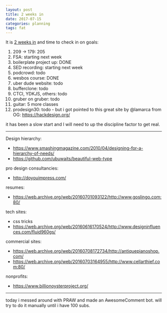 ```yaml
---
layout: post
title: 2 weeks in
date: 2017-07-15
categories: planning
tags: fat
---
```


It is [2 weeks in](http://swyx.io/2017/3q17/) and time to check in on goals:

1. 209 -> 179: 205
2. FSA: starting next week
3. boilerplate project up: DONE
4. SED recording: starting next week
5. podcrowd: todo
6. wesbos course: DONE
7. uber dude website: todo
8. bufferclone: todo
9. CTCI, YDKJS, others: todo
10. gruber on gruber: todo
11. guitar: 5 more classes
12. prodesign30: todo - but i got pointed to this great site by @lamarca from OG: https://hackdesign.org/

it has been a slow start and I will need to up the discipline factor to get real.

---

Design hierarchy:

- <https://www.smashingmagazine.com/2010/04/designing-for-a-hierarchy-of-needs/>
- <https://github.com/ubuwaits/beautiful-web-type>

pro design consultancies:

- <http://doyouimpress.com/>

resumes:

- <https://web.archive.org/web/20160701093122/http://www.goslingo.com:80/>

tech sites:

- css tricks
- <https://web.archive.org/web/20160616170524/http://www.designinfluences.com/fluid960gs/>

commercial sites:

- <https://web.archive.org/web/20160708172734/http://antiquepianoshop.com/>
- <https://web.archive.org/web/20160703164955/http://www.cellarthief.com:80/>

nonprofits:

- <https://www.billionoysterproject.org/>


---

today i messed around with PRAW and made an AwesomeComment bot. will try to do it manually until i have 100 subs.
